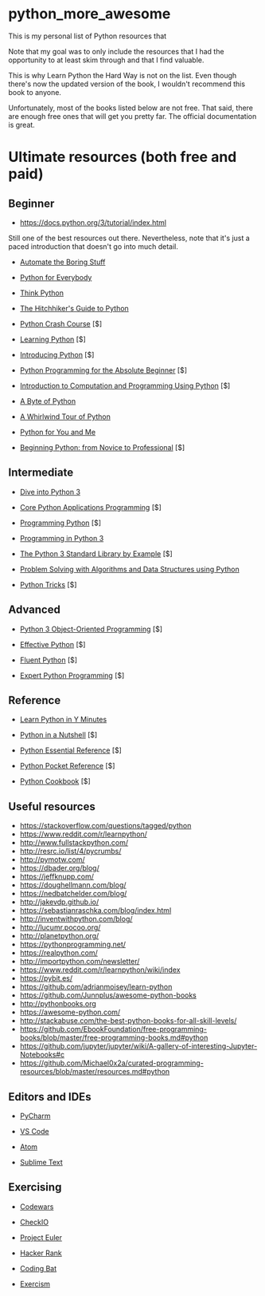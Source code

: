 # python_more_awesome

This is my personal list of Python resources that 

Note that my goal was to only include the resources that I had the opportunity to at least skim through and that I find valuable. 

This is why Learn Python the Hard Way is not on the list. Even though there's now the updated version of the book,  I wouldn't recommend this book to anyone. 


Unfortunately, most of the books listed below are not free. That said, there are enough free ones that will get you pretty far. The official documentation is great.

# Ultimate resources (both free and paid)

## Beginner
 - https://docs.python.org/3/tutorial/index.html

 Still one of the best resources out there. Nevertheless, note that it's just a paced introduction that doesn't go into much detail. 
 
 - [Automate the Boring Stuff](https://automatetheboringstuff.com/)

 - [Python for Everybody](https://www.py4e.com/book)

 - [Think Python](http://greenteapress.com/wp/think-python-2e/)

 - [The Hitchhiker's Guide to Python](http://docs.python-guide.org/en/latest/)

 - [Python Crash Course](https://www.amazon.com/Python-Crash-Course-Hands-Project-Based/dp/1593276036?SubscriptionId=AKIAJBKIFSMHEN2PCMZQ&tag=pythonbooks01-20&linkCode=xm2&camp=2025&creative=165953&creativeASIN=1593276036) [$]
 
  - [Learning Python](https://www.amazon.com/Learning-Python-5th-Mark-Lutz/dp/1449355730?SubscriptionId=AKIAJBKIFSMHEN2PCMZQ&tag=pythonbooks01-20&linkCode=xm2&camp=2025&creative=165953&creativeASIN=1449355730) [$]

 - [Introducing Python](https://www.amazon.com/Introducing-Python-Modern-Computing-Packages/dp/1449359361?SubscriptionId=AKIAJBKIFSMHEN2PCMZQ&tag=pythonbooks01-20&linkCode=xm2&camp=2025&creative=165953&creativeASIN=1449359361) [$]
 
  - [Python Programming for the Absolute Beginner](https://www.amazon.com/Python-Programming-Absolute-Beginner-3rd/dp/1435455002?SubscriptionId=AKIAJBKIFSMHEN2PCMZQ&tag=pythonbooks01-20&linkCode=xm2&camp=2025&creative=165953&creativeASIN=1435455002) [$]

 - [Introduction to Computation and Programming Using Python](https://www.amazon.com/Introduction-Computation-Programming-Using-Python/dp/0262529629?SubscriptionId=AKIAJBKIFSMHEN2PCMZQ&tag=pythonbooks01-20&linkCode=xm2&camp=2025&creative=165953&creativeASIN=0262529629) [$]

 - [A Byte of Python](https://python.swaroopch.com/)

 - [A Whirlwind Tour of Python](http://www.oreilly.com/programming/free/files/a-whirlwind-tour-of-python.pdf)

 - [Python for You and Me](http://pymbook.readthedocs.org/en/py3/)

 - [Beginning Python: from Novice to Professional](http://www.amazon.com/Beginning-Python-Professional-Experts-Professionals/dp/1590599829) [$]

## Intermediate ##

- [Dive into Python 3](http://www.diveintopython3.net/)

- [Core Python Applications Programming](https://www.amazon.com/Core-Python-Applications-Programming-3rd/dp/0132678209?SubscriptionId=AKIAJBKIFSMHEN2PCMZQ&tag=pythonbooks01-20&linkCode=xm2&camp=2025&creative=165953&creativeASIN=0132678209) [$]

- [Programming Python](https://www.amazon.com/Programming-Python-Powerful-Object-Oriented/dp/0596158106?SubscriptionId=AKIAJBKIFSMHEN2PCMZQ&tag=pythonbooks01-20&linkCode=xm2&camp=2025&creative=165953&creativeASIN=0596158106) [$]

 - [Programming in Python 3](https://www.amazon.com/Programming-Python-Complete-Introduction-Language/dp/0321680561?SubscriptionId=AKIAJBKIFSMHEN2PCMZQ&tag=pythonbooks01-20&linkCode=xm2&camp=2025&creative=165953&creativeASIN=0321680561)
 
  - [The Python 3 Standard Library by Example](https://www.amazon.com/Python-Standard-Library-Example-Developers/dp/0134291050?SubscriptionId=AKIAJBKIFSMHEN2PCMZQ&tag=pythonbooks01-20&linkCode=xm2&camp=2025&creative=165953&creativeASIN=0134291050) [$]
  
   - [Problem Solving with Algorithms and Data Structures using Python](http://interactivepython.org/runestone/static/pythonds/index.html)
   
   - [Python Tricks](https://www.amazon.com/Python-Tricks-Buffet-Awesome-Features/dp/1775093301?SubscriptionId=AKIAJBKIFSMHEN2PCMZQ&tag=pythonbooks01-20&linkCode=xm2&camp=2025&creative=165953&creativeASIN=1775093301) [$]
   
   
  ## Advanced ##

- [Python 3 Object-Oriented Programming](https://www.amazon.com/Python-Object-oriented-Programming-Building-maintainable/dp/1784398780?SubscriptionId=AKIAJBKIFSMHEN2PCMZQ&tag=pythonbooks01-20&linkCode=xm2&camp=2025&creative=165953&creativeASIN=1784398780) [$]

- [Effective Python](https://www.amazon.com/Effective-Python-Specific-Software-Development/dp/0134034287?SubscriptionId=AKIAJBKIFSMHEN2PCMZQ&tag=pythonbooks01-20&linkCode=xm2&camp=2025&creative=165953&creativeASIN=0134034287) [$]

 - [Fluent Python](https://www.amazon.com/Fluent-Python-Concise-Effective-Programming/dp/1491946008?SubscriptionId=AKIAJBKIFSMHEN2PCMZQ&tag=pythonbooks01-20&linkCode=xm2&camp=2025&creative=165953&creativeASIN=1491946008) [$]

- [Expert Python Programming](http://www.amazon.com/Expert-Python-Programming-practices-distributing/dp/184719494X) [$]

## Reference ##

 - [Learn Python in Y Minutes](https://learnxinyminutes.com/docs/python/)

- [Python in a Nutshell](https://www.amazon.com/Python-Nutshell-Desktop-Quick-Reference/dp/144939292X?SubscriptionId=AKIAJBKIFSMHEN2PCMZQ&tag=pythonbooks01-20&linkCode=xm2&camp=2025&creative=165953&creativeASIN=144939292X) [$]

 - [Python Essential Reference](https://www.amazon.com/Python-Essential-Reference-David-Beazley/dp/0672329786?SubscriptionId=AKIAJBKIFSMHEN2PCMZQ&tag=pythonbooks01-20&linkCode=xm2&camp=2025&creative=165953&creativeASIN=0672329786) [$]
 
 - [Python Pocket Reference](https://www.amazon.com/Python-Pocket-Reference-Your-OReilly/dp/1449357016?SubscriptionId=AKIAJBKIFSMHEN2PCMZQ&tag=pythonbooks01-20&linkCode=xm2&camp=2025&creative=165953&creativeASIN=1449357016) [$]

 - [Python Cookbook](https://www.amazon.com/Python-Cookbook-Third-David-Beazley/dp/1449340377?SubscriptionId=AKIAJBKIFSMHEN2PCMZQ&tag=pythonbooks01-20&linkCode=xm2&camp=2025&creative=165953&creativeASIN=1449340377) [$]


 ## Useful resources ##
 - https://stackoverflow.com/questions/tagged/python
  - https://www.reddit.com/r/learnpython/
 - http://www.fullstackpython.com/
  - http://resrc.io/list/4/pycrumbs/
  - http://pymotw.com/
 -  https://dbader.org/blog/
 - https://jeffknupp.com/
 - https://doughellmann.com/blog/
 -  https://nedbatchelder.com/blog/
 - http://jakevdp.github.io/
 - https://sebastianraschka.com/blog/index.html
 - http://inventwithpython.com/blog/
 - http://lucumr.pocoo.org/
 - http://planetpython.org/
 - https://pythonprogramming.net/
 - https://realpython.com/
 - http://importpython.com/newsletter/
 - https://www.reddit.com/r/learnpython/wiki/index
 - https://pybit.es/
 - https://github.com/adrianmoisey/learn-python
 - https://github.com/Junnplus/awesome-python-books
 - http://pythonbooks.org
 - https://awesome-python.com/
 - http://stackabuse.com/the-best-python-books-for-all-skill-levels/
 - https://github.com/EbookFoundation/free-programming-books/blob/master/free-programming-books.md#python
 - https://github.com/jupyter/jupyter/wiki/A-gallery-of-interesting-Jupyter-Notebooks#c
 - https://github.com/Michael0x2a/curated-programming-resources/blob/master/resources.md#python

## Editors and IDEs ##

 - [PyCharm](https://www.jetbrains.com/pycharm/)

 - [VS Code](https://code.visualstudio.com/docs/languages/python)

 - [Atom](https://atom.io/)

 - [Sublime Text](https://www.sublimetext.com/3)

## Exercising ##

 - [Codewars](https://www.codewars.com/)

 - [CheckIO](https://py.checkio.org/)

 - [Project Euler](https://projecteuler.net/)

 - [Hacker Rank](https://hackerrank.com/)

 - [Coding Bat](http://codingbat.com/python)

 - [Exercism](http://exercism.io/)


